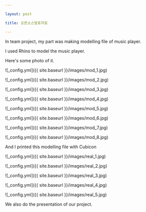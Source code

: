 ```yaml
---

layout: post

title: 오픈소스발표자료

---
```


In team project, my part was making modelling file of music player.

I used Rhino to model the music player.

Here's some photo of it.

![_config.yml]({{ site.baseurl }}/images/mod_1.jpg)

![_config.yml]({{ site.baseurl }}/images/mod_2.jpg)

![_config.yml]({{ site.baseurl }}/images/mod_3.jpg)

![_config.yml]({{ site.baseurl }}/images/mod_4.jpg)

![_config.yml]({{ site.baseurl }}/images/mod_5.jpg)

![_config.yml]({{ site.baseurl }}/images/mod_6.jpg)

![_config.yml]({{ site.baseurl }}/images/mod_7.jpg)

![_config.yml]({{ site.baseurl }}/images/mod_8.jpg)

And I printed this modelling file with Cubicon

![_config.yml]({{ site.baseurl }}/images/real_1.jpg)

![_config.yml]({{ site.baseurl }}/images/real_2.jpg)

![_config.yml]({{ site.baseurl }}/images/real_3.jpg)

![_config.yml]({{ site.baseurl }}/images/real_4.jpg)

![_config.yml]({{ site.baseurl }}/images/real_5.jpg)

We also do the presentation of our project.


